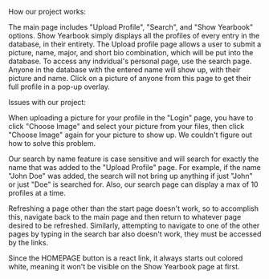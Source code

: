 
How our project works:

The main page includes "Upload Profile", "Search", and "Show Yearbook" options. Show Yearbook simply displays all the profiles of every entry in the database,
in their entirety. The Upload profile page allows a user to submit a picture, name, major, and short bio combination, which will be put into the database. To 
access any indvidual's personal page, use the search page. Anyone in the database with the entered name will show up, with their picture and name. Click on a 
picture of anyone from this page to get their full profile in a pop-up overlay.


Issues with our project:

When uploading a picture for your profile in the "Login" page, you have to click "Choose Image" and select your picture from your files, then click "Choose Image" again for your picture to show up. 
We couldn't figure out how to solve this problem.

Our search by name feature is case sensitive and will search for exactly the name that was added to the "Upload Profile" page. For example, if the name "John Doe" was added, 
the search will not bring up anything if just "John" or just "Doe" is searched for. Also, our search page can display a max of 10 profiles at a time.

Refreshing a page other than the start page doesn't work, so to accomplish this, navigate back to the main page and then return to whatever page desired to be refreshed.
Similarly, attempting to navigate to one of the other pages by typing in the search bar also doesn't work, they must be accessed by the links.

Since the HOMEPAGE button is a react link, it always starts out colored white, meaning it won't be visible on the Show Yearbook page at first.
